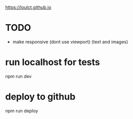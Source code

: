 https://loulct.github.io

# TODO
- make responsive (dont use viewport) (text and images)

# run localhost for tests
npm run dev

# deploy to github
npm run deploy